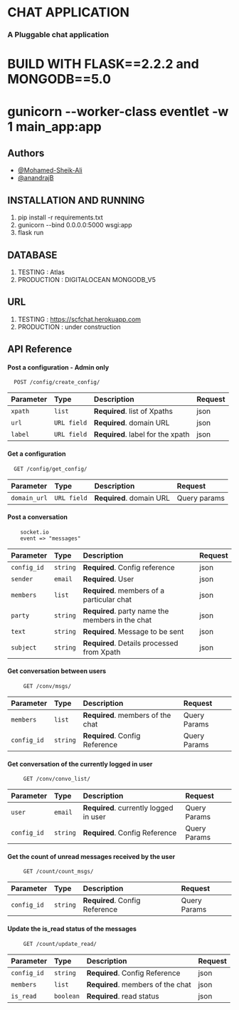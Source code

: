 # CHAT APPLICATION 

### A Pluggable chat application

# BUILD WITH FLASK==2.2.2 and MONGODB==5.0
# gunicorn --worker-class eventlet -w 1 main_app:app

## Authors

- [@Mohamed-Sheik-Ali](https://github.com/Mohamed-Sheik-Ali)
- [@anandrajB](https://github.com/anandrajB)


## INSTALLATION AND RUNNING

1. pip install -r requirements.txt
2. gunicorn --bind 0.0.0.0:5000 wsgi:app
3. flask run


## DATABASE

1. TESTING :  Atlas
2. PRODUCTION : DIGITALOCEAN MONGODB_V5


##  URL

1. TESTING : https://scfchat.herokuapp.com
2. PRODUCTION :  under construction 


## API Reference
#### Post a configuration - Admin only

```http
  POST /config/create_config/
```

| Parameter | Type     | Description                |  Request         |
| :-------- | :------- | :------------------------- |:-----------------|
| `xpath` | `list` | **Required**.  list of Xpaths |  json  |
| `url` | `URL field` | **Required**. domain URL|  json  |
| `label` | `URL field` | **Required**. label for the xpath|  json  |


#### Get a configuration

```http
  GET /config/get_config/
```

| Parameter | Type     | Description                |  Request          |
| :-------- | :------- | :------------------------- |:-----------------|
| `domain_url` | `URL field` | **Required**. domain URL|  Query params  |


#### Post a conversation


``` 
    socket.io 
    event => "messages"
```

| Parameter | Type     | Description                |  Request   |
| :-------- | :------- | :------------------------- |:------------|
| `config_id` | `string` | **Required**. Config reference |  json  |
| `sender` | `email` | **Required**. User |  json  |
| `members` | `list` | **Required**. members of a particular chat|  json  |
| `party` | `string` | **Required**. party name the members in the chat|  json  |
| `text` | `string` | **Required**. Message to be sent|  json  |
| `subject` | `string` | **Required**. Details processed from Xpath|  json  |


#### Get conversation between users

```http
     GET /conv/msgs/
```

| Parameter | Type     | Description                |  Request          |
| :-------- | :------- | :------------------------- |:-----------------|
| `members` | `list` | **Required**. members of the chat |  Query Params  |
| `config_id`| `string` | **Required**. Config Reference  | Query Params |


#### Get conversation of the currently logged in user

```http
     GET /conv/convo_list/
```

| Parameter | Type     | Description                |  Request          |
| :-------- | :------- | :------------------------- |:-----------------|
| `user` | `email` | **Required**. currently logged in user |  Query Params  |
| `config_id`| `string` | **Required**. Config Reference  | Query Params |

#### Get the count of unread messages received by the user

```http
     GET /count/count_msgs/
```

| Parameter | Type     | Description                |  Request          |
| :-------- | :------- | :------------------------- |:-----------------|
| `config_id`| `string` | **Required**. Config Reference  | Query Params |


#### Update the is_read status of the messages

```http
     GET /count/update_read/
```

| Parameter | Type     | Description                |  Request          |
| :-------- | :------- | :------------------------- |:-----------------|
| `config_id`| `string` | **Required**. Config Reference  | json |
| `members` | `list` | **Required**. members of the chat |  json  |
| `is_read` | `boolean` | **Required**. read status |  json |

